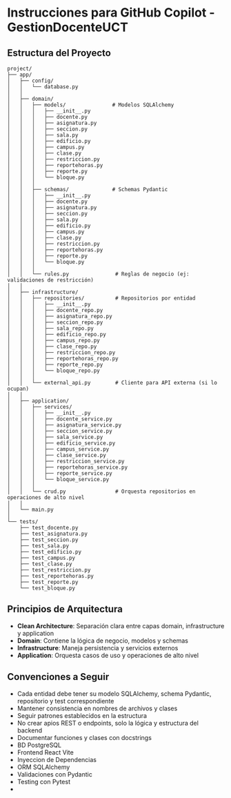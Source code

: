 # Instrucciones para GitHub Copilot - GestionDocenteUCT

## Estructura del Proyecto

```
project/
├── app/
│   ├── config/
│   │   └── database.py
│   │
│   ├── domain/
│   │   ├── models/               # Modelos SQLAlchemy
│   │   │   ├── __init__.py
│   │   │   ├── docente.py
│   │   │   ├── asignatura.py
│   │   │   ├── seccion.py
│   │   │   ├── sala.py
│   │   │   ├── edificio.py
│   │   │   ├── campus.py
│   │   │   ├── clase.py
│   │   │   ├── restriccion.py
│   │   │   ├── reportehoras.py
│   │   │   ├── reporte.py
│   │   │   └── bloque.py
│   │   │
│   │   ├── schemas/              # Schemas Pydantic
│   │   │   ├── __init__.py
│   │   │   ├── docente.py
│   │   │   ├── asignatura.py
│   │   │   ├── seccion.py
│   │   │   ├── sala.py
│   │   │   ├── edificio.py
│   │   │   ├── campus.py
│   │   │   ├── clase.py
│   │   │   ├── restriccion.py
│   │   │   ├── reportehoras.py
│   │   │   ├── reporte.py
│   │   │   └── bloque.py
│   │   │
│   │   └── rules.py               # Reglas de negocio (ej: validaciones de restricción)
│   │
│   ├── infrastructure/
│   │   ├── repositories/          # Repositorios por entidad
│   │   │   ├── __init__.py
│   │   │   ├── docente_repo.py
│   │   │   ├── asignatura_repo.py
│   │   │   ├── seccion_repo.py
│   │   │   ├── sala_repo.py
│   │   │   ├── edificio_repo.py
│   │   │   ├── campus_repo.py
│   │   │   ├── clase_repo.py
│   │   │   ├── restriccion_repo.py
│   │   │   ├── reportehoras_repo.py
│   │   │   ├── reporte_repo.py
│   │   │   └── bloque_repo.py
│   │   │
│   │   └── external_api.py        # Cliente para API externa (si lo ocupan)
│   │
│   ├── application/
│   │   ├── services/
│   │   │   ├── __init__.py
│   │   │   ├── docente_service.py
│   │   │   ├── asignatura_service.py
│   │   │   ├── seccion_service.py
│   │   │   ├── sala_service.py
│   │   │   ├── edificio_service.py
│   │   │   ├── campus_service.py
│   │   │   ├── clase_service.py
│   │   │   ├── restriccion_service.py
│   │   │   ├── reportehoras_service.py
│   │   │   ├── reporte_service.py
│   │   │   └── bloque_service.py
│   │   │
│   │   └── crud.py                # Orquesta repositorios en operaciones de alto nivel
│   │
│   └── main.py
│
└── tests/
    ├── test_docente.py
    ├── test_asignatura.py
    ├── test_seccion.py
    ├── test_sala.py
    ├── test_edificio.py
    ├── test_campus.py
    ├── test_clase.py
    ├── test_restriccion.py
    ├── test_reportehoras.py
    ├── test_reporte.py
    └── test_bloque.py
```

## Principios de Arquitectura

- **Clean Architecture**: Separación clara entre capas domain, infrastructure y application
- **Domain**: Contiene la lógica de negocio, modelos y schemas
- **Infrastructure**: Maneja persistencia y servicios externos
- **Application**: Orquesta casos de uso y operaciones de alto nivel

## Convenciones a Seguir

- Cada entidad debe tener su modelo SQLAlchemy, schema Pydantic, repositorio y test correspondiente
- Mantener consistencia en nombres de archivos y clases
- Seguir patrones establecidos en la estructura
- No crear apios REST o endpoints, solo la lógica y estructura del backend
- Documentar funciones y clases con docstrings
- BD PostgreSQL
- Frontend React Vite
- Inyeccion de Dependencias
- ORM SQLAlchemy
- Validaciones con Pydantic
- Testing con Pytest
- 
